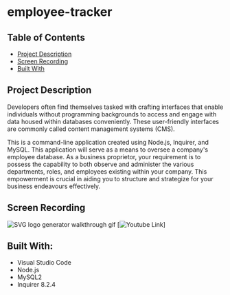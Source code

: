 # employee-tracker

## Table of Contents
- [Project Description](#project-description)
- [Screen Recording](#screen-recording)
- [Built With](#built-with)

## Project Description

Developers often find themselves tasked with crafting interfaces that enable individuals without programming backgrounds to access and engage with data housed within databases conveniently. These user-friendly interfaces are commonly called content management systems (CMS).

This is a command-line application created using Node.js, Inquirer, and MySQL. This application will serve as a means to oversee a company's employee database. As a business proprietor, your requirement is to possess the capability to both observe and administer the various departments, roles, and employees existing within your company. This empowerment is crucial in aiding you to structure and strategize for your business endeavours effectively.

## Screen Recording

![SVG logo generator walkthrough gif](./gif/walkthrough.gif)
[![Youtube Link](https://youtu.be/7X52M-Ct6hs)]


## Built With:

- Visual Studio Code
- Node.js
- MySQL2
- Inquirer 8.2.4
